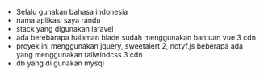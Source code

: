 - Selalu gunakan bahasa indonesia
- nama aplikasi saya randu
- stack yang digunakan laravel
- ada berebarapa halaman blade sudah menggunakan bantuan vue 3 cdn
- proyek ini menggunakan jquery, sweetalert 2, notyf.js beberapa ada yang menggunakan tailwindcss 3 cdn
- db yang di gunakan mysql
